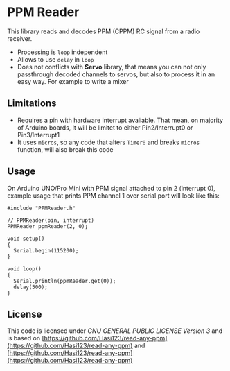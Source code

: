 # PPM Reader

This library reads and decodes PPM (CPPM) RC signal from a radio receiver. 

* Processing is `loop` independent
* Allows to use `delay` in `loop`
* Does not conflicts with **Servo** library, that means you can not only passthrough decoded channels to servos, but also to process it in an easy way. For example to write a mixer

## Limitations

* Requires a pin with hardware interrupt avaliable. That mean, on majority of Arduino boards, it will be limitet to either Pin2/Interrupt0 or Pin3/Interrupt1
* It uses `micros`, so any code that alters `Timer0` and breaks `micros` function, will also break this code

## Usage

On Arduino UNO/Pro Mini with PPM signal attached to pin 2 (interrupt 0), example usage that prints PPM channel 1 over serial port will look like this:

```
#include "PPMReader.h"

// PPMReader(pin, interrupt)
PPMReader ppmReader(2, 0);

void setup()
{
  Serial.begin(115200);
}

void loop()
{
  Serial.println(ppmReader.get(0));
  delay(500);
}
```

## License

This code is licensed under _GNU GENERAL PUBLIC LICENSE Version 3_ and is based on [https://github.com/Hasi123/read-any-ppm](https://github.com/Hasi123/read-any-ppm) and [https://github.com/Hasi123/read-any-ppm](https://github.com/Hasi123/read-any-ppm) 